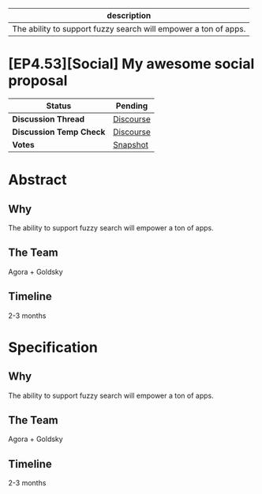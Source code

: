 | description                                                     |
| --------------------------------------------------------------- |
| The ability to support fuzzy search will empower a ton of apps. |

# [EP4.53][Social] My awesome social proposal

  
  | **Status**            | Pending                                                                                                                                      |
  | --------------------- | ------------------------------------------------------------------------------------------------------------------------------------------- |
  | **Discussion Thread** |  [Discourse](https://discuss.ens.domains/t/draft-executable-approve-further-actions-and-strategies-for-the-endowment/17406)                                                                                              |
  | **Discussion Temp Check** |  [Discourse](https://discuss.ens.domains/t/draft-executable-approve-further-actions-and-strategies-for-the-endowment/17406)                                                                                              |
  | **Votes**             | [Snapshot](https://snapshot.org/#/ens.eth/proposal/0x72651b8381b40c4d0c537698905eb53bd9008114bc7cbd62ca486be750afe269)                                                                                                                                     |
  

# Abstract 
 ## Why

The ability to support fuzzy search will empower a ton of apps.

## The Team

Agora  + Goldsky

## Timeline

2-3 months

# Specification 
 ## Why

The ability to support fuzzy search will empower a ton of apps.

## The Team

Agora  + Goldsky

## Timeline

2-3 months

